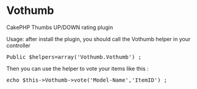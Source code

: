 Vothumb
=======

CakePHP Thumbs UP/DOWN rating plugin

Usage:
after install the plugin, you should call the Vothumb helper in your controller

<pre>Public $helpers=array('Vothumb.Vothumb') ;</pre>

Then you can use the helper to vote your items like this :

<pre>echo $this->Vothumb->vote('Model-Name','ItemID') ;</pre>
